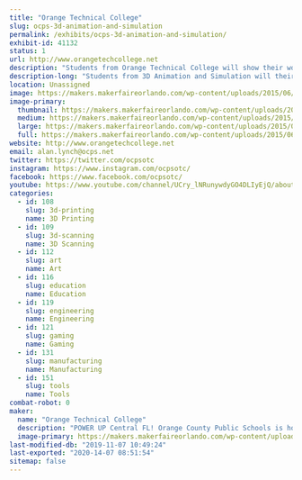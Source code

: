 ```yaml
---
title: "Orange Technical College"
slug: ocps-3d-animation-and-simulation
permalink: /exhibits/ocps-3d-animation-and-simulation/
exhibit-id: 41132
status: 1
url: http://www.orangetechcollege.net
description: "Students from Orange Technical College will show their work.  "
description-long: "Students from 3D Animation and Simulation will their work."
location: Unassigned
image: https://makers.makerfaireorlando.com/wp-content/uploads/2015/06/3D-Animation-MOCAP-Volume-1024x671.jpg
image-primary:
  thumbnail: https://makers.makerfaireorlando.com/wp-content/uploads/2015/06/3D-Animation-MOCAP-Volume-150x150.jpg
  medium: https://makers.makerfaireorlando.com/wp-content/uploads/2015/06/3D-Animation-MOCAP-Volume-300x197.jpg
  large: https://makers.makerfaireorlando.com/wp-content/uploads/2015/06/3D-Animation-MOCAP-Volume-1024x671.jpg
  full: https://makers.makerfaireorlando.com/wp-content/uploads/2015/06/3D-Animation-MOCAP-Volume.jpg
website: http://www.orangetechcollege.net
email: alan.lynch@ocps.net
twitter: https://twitter.com/ocpsotc
instagram: https://www.instagram.com/ocpsotc/
facebook: https://www.facebook.com/ocpsotc/
youtube: https://www.youtube.com/channel/UCry_lNRunywdyGO4DLIyEjQ/about
categories:
  - id: 108
    slug: 3d-printing
    name: 3D Printing
  - id: 109
    slug: 3d-scanning
    name: 3D Scanning
  - id: 112
    slug: art
    name: Art
  - id: 116
    slug: education
    name: Education
  - id: 119
    slug: engineering
    name: Engineering
  - id: 121
    slug: gaming
    name: Gaming
  - id: 131
    slug: manufacturing
    name: Manufacturing
  - id: 151
    slug: tools
    name: Tools
combat-robot: 0
maker:
  name: "Orange Technical College"
  description: "POWER UP Central FL! Orange County Public Schools is home to Orange Technical College with five convenient campuses (Mid Florida, Orlando, Westside, Winter Park and Avalon) offering programs that feature affordable tuition, highly-qualified instructors and real-world curriculum. Whether a student is looking to jump into career training right out of high school, or interested in starting a whole new profession, Orange Technical College is the way to go! The interactive classrooms and simulated work atmosphere provide students with hands-on experience that builds the confidence to succeed in the workplace. At an unbeatable price, and fully accepting of financial aid, the tech centers are the perfect gateway to exciting careers in health sciences, information technology, digital/media arts, audio/video technologies, automotive, building construction, manufacturing and so much more."
  image-primary: https://makers.makerfaireorlando.com/wp-content/uploads/2016/10/Button_OTC_Horiz-1024x337.png
last-modified-db: "2019-11-07 10:49:24"
last-exported: "2020-14-07 08:51:54"
sitemap: false
---
```

